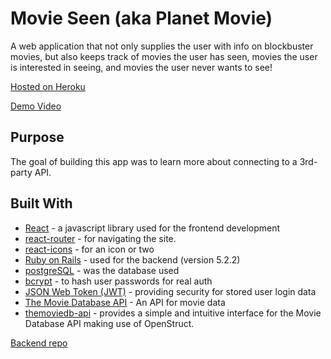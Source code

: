 <h1>Movie Seen (aka Planet Movie)</h1>

A web application that not only supplies the user with info on blockbuster movies, but also keeps track of movies the user has seen, movies the user is interested in seeing, and movies the user never wants to see!

[Hosted on Heroku](https://movie-seen-front.herokuapp.com/movies)

[Demo Video](https://drive.google.com/drive/folders/1wl64F9HkieIqIkq1X_AIUDWe99847VYY)

## Purpose

The goal of building this app was to learn more about connecting to a 3rd-party API.

## Built With

* [React](https://reactjs.org/) - a javascript library used for the frontend development
* [react-router](https://reacttraining.com/react-router/) - for navigating the site.
* [react-icons](https://www.npmjs.com/package/react-icons) - for an icon or two
* [Ruby on Rails](https://rubyonrails.org/) - used for the backend (version 5.2.2)
* [postgreSQL](https://www.postgresql.org/) - was the database used
* [bcrypt](https://rubygems.org/gems/bcrypt/versions/3.1.12) - to hash user passwords for real auth
* [JSON Web Token (JWT)](https://rubygems.org/gems/jwt/versions/1.5.4) - providing security for stored user login data
* [The Movie Database API](https://developers.themoviedb.org/3/getting-started/introduction) - An API for movie data
* [themoviedb-api](https://github.com/18Months/themoviedb-api) - provides a simple and intuitive interface for the Movie Database API making use of OpenStruct.


[Backend repo](https://github.com/jeff-gosselin/planet_movie_back)
